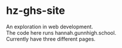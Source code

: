 # hz-ghs-site
An exploration in web development. <br>
The code here runs hannah.gunnhigh.school. <br>
Currently have three different pages.
